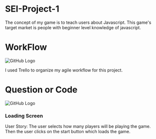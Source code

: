 # SEI-Project-1
The concept of my game is to teach users about Javascript. This game's target market is people with beginner level knowledge of javascript. 

# WorkFlow 

![GitHub Logo](https://i.imgur.com/HwxTYH3.png)

I used Trello to organize my agile workflow for this project.

# Question or Code

![GitHub Logo](https://i.imgur.com/OGVXPNL.png)

### Loading Screen
User Story: The user selects how many players will be playing the game. Then the user clicks on the start button which loads the game. 


